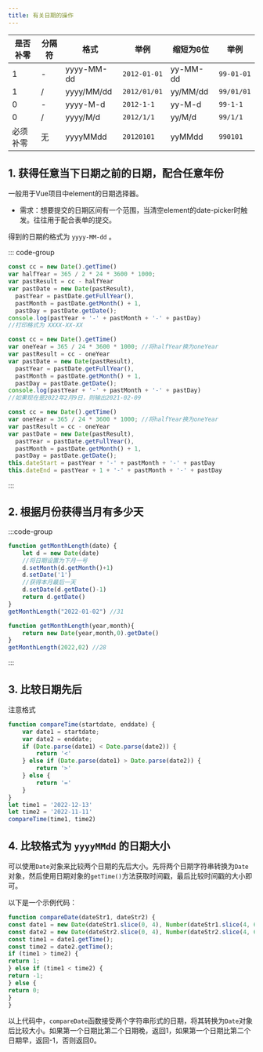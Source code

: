 ```yaml
---
title: 有关日期的操作
---
```


 **是否补零** | **分隔符** | **格式**     | **举例**     | **缩短为6位** | **举例**   
----------|---------|------------|------------|-----------|----------
 1        | -       | yyyy-MM-dd | `2012-01-01` | yy-MM-dd  | `99-01-01` 
 1        | /       | yyyy/MM/dd | `2012/01/01` | yy/MM/dd  | `99/01/01` 
 0        | -       | yyyy-M-d   | `2012-1-1`   | yy-M-d    | `99-1-1`   
 0        | /       | yyyy/M/d   | `2012/1/1`   | yy/M/d    | `99/1/1`  
 必须补零     | 无       | yyyyMMdd   | `20120101`   | yyMMdd    | `990101`   

## 1. 获得任意当下日期之前的日期，配合任意年份


一般用于Vue项目中element的日期选择器。

* 需求：想要提交的日期区间有一个范围，当清空element的date-picker时触发。往往用于配合表单的提交。

得到的日期的格式为 `yyyy-MM-dd` 。

::: code-group
```js [获得半年之前的日期]
const cc = new Date().getTime()
var halfYear = 365 / 2 * 24 * 3600 * 1000;
var pastResult = cc - halfYear
var pastDate = new Date(pastResult),
  pastYear = pastDate.getFullYear(),
  pastMonth = pastDate.getMonth() + 1,
  pastDay = pastDate.getDate();
console.log(pastYear + '-' + pastMonth + '-' + pastDay)
//打印格式为 XXXX-XX-XX
```
```js [获得一年之前的日期]
const cc = new Date().getTime()
var oneYear = 365 / 24 * 3600 * 1000; //将halfYear换为oneYear
var pastResult = cc - oneYear 
var pastDate = new Date(pastResult),
  pastYear = pastDate.getFullYear(),
  pastMonth = pastDate.getMonth() + 1,
  pastDay = pastDate.getDate();
console.log(pastYear + '-' + pastMonth + '-' + pastDay)
//如果现在是2022年2月9日，则输出2021-02-09
```
```js [在Vue组件中得到「现在日期」-「1年之前」的区间]
const cc = new Date().getTime()
var oneYear = 365 / 24 * 3600 * 1000; //将halfYear换为oneYear
var pastResult = cc - oneYear 
var pastDate = new Date(pastResult),
  pastYear = pastDate.getFullYear(),
  pastMonth = pastDate.getMonth() + 1,
  pastDay = pastDate.getDate();
this.dateStart = pastYear + '-' + pastMonth + '-' + pastDay
this.dateEnd = pastYear + 1 + '-' + pastMonth + '-' + pastDay
```
:::

## 2. 根据月份获得当月有多少天
:::code-group
```js [方案一]
function getMonthLength(date) {
    let d = new Date(date)
    //将日期设置为下月一号
    d.setMonth(d.getMonth()+1)
    d.setDate('1')
    //获得本月最后一天
    d.setDate(d.getDate()-1)
    return d.getDate()
}
getMonthLength("2022-01-02") //31
```
```js [方案二]
function getMonthLength(year,month){
    return new Date(year,month,0).getDate()
}
getMonthLength(2022,02) //28
```
:::
## 3. 比较日期先后
注意格式
```js
function compareTime(startdate, enddate) {
	var date1 = startdate;
	var date2 = enddate;
	if (Date.parse(date1) < Date.parse(date2)) {
		return '<'
	} else if (Date.parse(date1) > Date.parse(date2)) {
		return '>'
	} else {
		return '='
	}
}
let time1 = '2022-12-13'
let time2 = '2022-11-11'
compareTime(time1, time2)
```

## 4. 比较格式为 `yyyyMMdd` 的日期大小
可以使用`Date`对象来比较两个日期的先后大小。先将两个日期字符串转换为`Date`对象，然后使用日期对象的`getTime()`方法获取时间戳，最后比较时间戳的大小即可。

以下是一个示例代码：

```javascript
function compareDate(dateStr1, dateStr2) {
const date1 = new Date(dateStr1.slice(0, 4), Number(dateStr1.slice(4, 6)) - 1, dateStr1.slice(6));
const date2 = new Date(dateStr2.slice(0, 4), Number(dateStr2.slice(4, 6)) - 1, dateStr2.slice(6));
const time1 = date1.getTime();
const time2 = date2.getTime();
if (time1 > time2) {
return 1;
} else if (time1 < time2) {
return -1;
} else {
return 0;
}
}
```

以上代码中，`compareDate`函数接受两个字符串形式的日期，将其转换为`Date`对象后比较大小。如果第一个日期比第二个日期晚，返回1，如果第一个日期比第二个日期早，返回-1，否则返回0。


